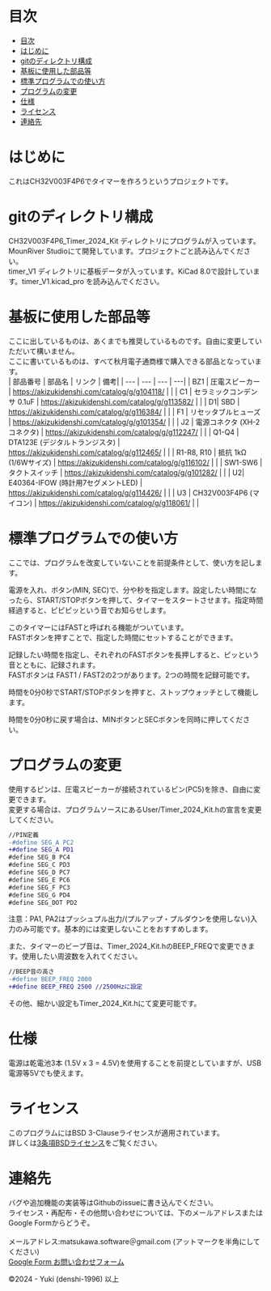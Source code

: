 <!---
 SPDX-FileCopyrightText: 2024 yuki-denshi-1996 <matsukawa.software@gmail.com>
 SPDX-License-Identifier: BSD 3-Clause
--->
# 目次
- [目次](#目次)
- [はじめに](#はじめに)
- [gitのディレクトリ構成](#gitのディレクトリ構成)
- [基板に使用した部品等](#基板に使用した部品等)
- [標準プログラムでの使い方](#標準プログラムでの使い方)
- [プログラムの変更](#プログラムの変更)
- [仕様](#仕様)
- [ライセンス](#ライセンス)
- [連絡先](#連絡先)


# はじめに
これはCH32V003F4P6でタイマーを作ろうというプロジェクトです。<BR>

# gitのディレクトリ構成
CH32V003F4P6_Timer_2024_Kit ディレクトリにプログラムが入っています。MounRiver Studioにて開発しています。プロジェクトごと読み込んでください。<BR>
timer_V1 ディレクトリに基板データが入っています。KiCad 8.0で設計しています。timer_V1.kicad_pro を読み込んでください。<BR>

# 基板に使用した部品等
ここに出しているものは、あくまでも推奨しているものです。自由に変更していただいて構いません。<BR>
ここに書いているものは、すべて秋月電子通商様で購入できる部品となっています。<BR>
|   部品番号  |  部品名   |  リンク   | 備考|
| --- | --- | --- | ---|
| BZ1  |  圧電スピーカー   |  https://akizukidenshi.com/catalog/g/g104118/   | |
|    C1 |   セラミックコンデンサ 0.1uF  | https://akizukidenshi.com/catalog/g/g113582/  |  |
|     D1|   SBD  |   https://akizukidenshi.com/catalog/g/g116384/  |  |
| F1  |   リセッタブルヒューズ  |  https://akizukidenshi.com/catalog/g/g101354/   | |
|  J2  |   電源コネクタ (XH-2コネクタ)  |  https://akizukidenshi.com/catalog/g/g112247/   |  |
|  Q1-Q4   |   DTA123E (デジタルトランジスタ)  |  https://akizukidenshi.com/catalog/g/g112465/   |  |
| R1-R8, R10 |   抵抗 1kΩ (1/6Wサイズ)  |  https://akizukidenshi.com/catalog/g/g116102/   | |
|    SW1-SW6 |   タクトスイッチ  | https://akizukidenshi.com/catalog/g/g101282/    |  |
|     U2|  E40364-IFOW (時計用7セグメントLED)   |   https://akizukidenshi.com/catalog/g/g114426/  |  |
| U3  |   CH32V003F4P6 (マイコン)  |  https://akizukidenshi.com/catalog/g/g118061/   | |

# 標準プログラムでの使い方
ここでは、プログラムを改変していないことを前提条件として、使い方を記します。<BR>

電源を入れ、ボタン(MIN, SEC)で、分や秒を指定します。設定したい時間になったら、START/STOPボタンを押して、タイマーをスタートさせます。指定時間経過すると、ピピピッという音でお知らせします。<BR>

このタイマーにはFASTと呼ばれる機能がついています。<BR>
FASTボタンを押すことで、指定した時間にセットすることができます。<BR>

記録したい時間を指定し、それぞれのFASTボタンを長押しすると、ピッという音とともに、記録されます。<BR>
FASTボタンは FAST1 / FAST2の2つがあります。2つの時間を記録可能です。<BR>

時間を0分0秒でSTART/STOPボタンを押すと、ストップウォッチとして機能します。<BR>

時間を0分0秒に戻す場合は、MINボタンとSECボタンを同時に押してください。<BR>


# プログラムの変更
使用するピンは、圧電スピーカーが接続されているピン(PC5)を除き、自由に変更できます。<BR>
変更する場合は、プログラムソースにあるUser/Timer_2024_Kit.hの宣言を変更してください。<BR>

````diff
//PIN定義
-#define SEG_A PC2
+#define SEG_A PD1
#define SEG_B PC4
#define SEG_C PD3
#define SEG_D PC7
#define SEG_E PC6
#define SEG_F PC3
#define SEG_G PD4
#define SEG_DOT PD2
````

注意：PA1, PA2はプッシュプル出力/(プルアップ・プルダウンを使用しない)入力のみ可能です。基本的には変更しないことをおすすめします。

また、タイマーのビープ音は、Timer_2024_Kit.hのBEEP_FREQで変更できます。使用したい周波数を入れてください。
````diff
//BEEP音の高さ
-#define BEEP_FREQ 2000
+#define BEEP_FREQ 2500 //2500Hzに設定
````
その他、細かい設定もTimer_2024_Kit.hにて変更可能です。

# 仕様
電源は乾電池3本 (1.5V x 3 = 4.5V)を使用することを前提としていますが、USB電源等5Vでも使えます。

# ライセンス
このプログラムにはBSD 3-Clauseライセンスが適用されています。<BR>
詳しくは[3条項BSDライセンス](https://licenses.opensource.jp/BSD-3-Clause/BSD-3-Clause.html)をご覧ください。

# 連絡先
バグや追加機能の実装等はGithubのissueに書き込んでください。<BR>
ライセンス・再配布・その他問い合わせについては、下のメールアドレスまたはGoogle Formからどうぞ。<BR>
<BR>
メールアドレス:matsukawa.software＠gmail.com (アットマークを半角にしてください)<BR>
[Google Form お問い合わせフォーム](https://denshi1996.com/?page_id=68#toc1)<BR>

©️2024 - Yuki (denshi-1996) 以上